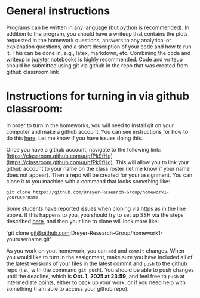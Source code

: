 # General instructions
Programs can be written in any language (but python is recommended). In addition to the program, you should have a writeup that contains the plots requested in the homework questions, answers to any analytical or explanation questions, and  a short description of your code and how to run it. This can be done in, e.g., latex, markdown, etc. Combining the code and writeup in jupyter notebooks is highly recommended. Code and writeup should be submitted using git via github in the repo
 that was created from github classroom link
 
# Instructions for turning in via github classroom:

In order to turn in the homeworks, you will need to install git on your computer and make a github account. You can see instructions for how to do this [here](https://docs.github.com/en). Let me know if you have issues doing this.

Once you have a github account, navigate to the following link: [https://classroom.github.com/a/pfPk9fHo](https://classroom.github.com/a/pfPk9fHo). This will allow you to link your github account to your name on the class roster (let me know if your name does not appear). Then a repo will be created for your assignment. You can clone it to you machine with a command that looks something like:

`git clone https://github.com/Dreyer-Research-Group/homework1-yourusername`

Some students have reported issues when cloning via https as in the line above. If this happens to you, you should try to set up SSH via the steps described [here](https://docs.github.com/en/authentication/connecting-to-github-with-ssh), and then your line to clone will look more like:

`git clone git@github.com:Dreyer-Research-Group/homework1-yourusername.git'

As you work on yout homework, you can `add` and `commit` changes. When you would like to turn in the assignment, make sure you have included all of the latest versions of your files in the latest commit and `push` to the github repo (i.e., with the command `git push`). You should be able to push changes until the deadline, which is **Oct. 1, 2025 at 23:59**, and feel free to `push` at intermediate points, either to back up your work, or if you need help with something (I am able to access your github repo).
